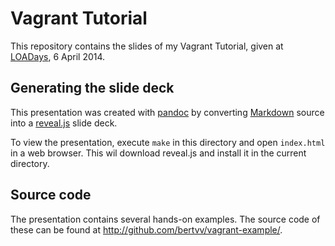 # Vagrant Tutorial

This repository contains the slides of my Vagrant Tutorial, given at [LOADays](http://loadays.org/), 6 April 2014.

## Generating the slide deck

This presentation was created with [pandoc]() by converting [Markdown](https://daringfireball.net/projects/markdown/) source into a [reveal.js](http://lab.hakim.se/reveal-js/#/) slide deck.

To view the presentation, execute `make` in this directory and open `index.html` in a web browser. This wil download reveal.js and install it in the current directory.

## Source code

The presentation contains several hands-on examples. The source code of these can be found at <http://github.com/bertvv/vagrant-example/>.


